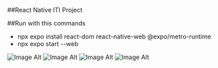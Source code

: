 ##React Native ITI Project 

##Run with this commands
  - npx expo install react-dom react-native-web @expo/metro-runtime
  - npx expo start --web

 ![Image Alt](image_url)
 ![Image Alt](image_url)
 ![Image Alt](image_url)
 ![Image Alt](image_url)
 

